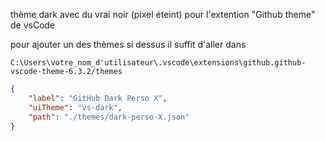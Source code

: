 ﻿thème dark avec du vrai noir (pixel éteint) pour l'extention "Github theme" de vsCode

pour ajouter un des thèmes si dessus il suffit d'aller dans
```shell
C:\Users\votre_nom_d'utilisateur\.vscode\extensions\github.github-vscode-theme-6.3.2/themes
```






```json
{
    "label": "GitHub Dark Perso X",
    "uiTheme": "vs-dark",
    "path": "./themes/dark-perso-X.json"
}
```
